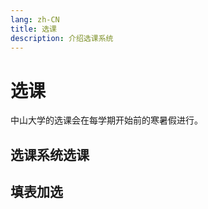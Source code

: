```yaml
---
lang: zh-CN
title: 选课
description: 介绍选课系统
---
```


# 选课

中山大学的选课会在每学期开始前的寒暑假进行。

## 选课系统选课

## 填表加选
